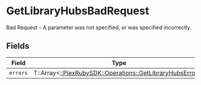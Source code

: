 # GetLibraryHubsBadRequest

Bad Request - A parameter was not specified, or was specified incorrectly.


## Fields

| Field                                                                                                        | Type                                                                                                         | Required                                                                                                     | Description                                                                                                  |
| ------------------------------------------------------------------------------------------------------------ | ------------------------------------------------------------------------------------------------------------ | ------------------------------------------------------------------------------------------------------------ | ------------------------------------------------------------------------------------------------------------ |
| `errors`                                                                                                     | T::Array<[::PlexRubySDK::Operations::GetLibraryHubsErrors](../../models/operations/getlibraryhubserrors.md)> | :heavy_minus_sign:                                                                                           | N/A                                                                                                          |